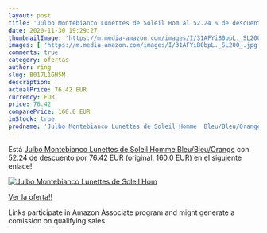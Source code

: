 ```yaml
---
layout: post
title: 'Julbo Montebianco Lunettes de Soleil Hom al 52.24 % de descuento'
date: 2020-11-30 19:29:27
thumbnailImage: 'https://m.media-amazon.com/images/I/31AFYiB0bpL._SL200_.jpg'
images: [ 'https://m.media-amazon.com/images/I/31AFYiB0bpL._SL200_.jpg' ]
comments: true
category: ofertas
author: ring
slug: B017L1GH5M
description:
actualPrice: 76.42 EUR
currency: EUR
price: 76.42
comparePrice: 160.0 EUR
inStock: true
prodname: 'Julbo Montebianco Lunettes de Soleil Homme  Bleu/Bleu/Orange'
---
```


Está [Julbo Montebianco Lunettes de Soleil Homme  Bleu/Bleu/Orange](https://www.amazon.fr/dp/B017L1GH5M/?tag=tolees0d-21) con 52.24 de descuento por 76.42 EUR (original: 160.0 EUR) en el siguiente enlace!

[![Julbo Montebianco Lunettes de Soleil Hom](https://m.media-amazon.com/images/I/31AFYiB0bpL._SL200_.jpg)](https://www.amazon.fr/dp/B017L1GH5M/?tag=tolees0d-21)

[Ver la oferta!!](https://www.amazon.fr/dp/B017L1GH5M/?tag=tolees0d-21)

Links participate in Amazon Associate program and might generate a comission on qualifying sales


